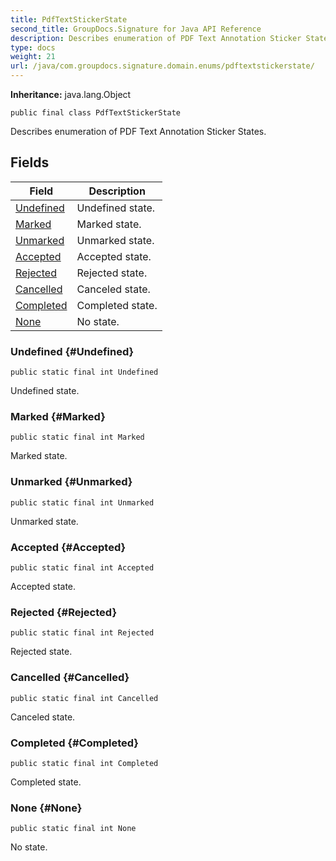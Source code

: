 ```yaml
---
title: PdfTextStickerState
second_title: GroupDocs.Signature for Java API Reference
description: Describes enumeration of PDF Text Annotation Sticker States.
type: docs
weight: 21
url: /java/com.groupdocs.signature.domain.enums/pdftextstickerstate/
---
```

**Inheritance:**
java.lang.Object
```
public final class PdfTextStickerState
```

Describes enumeration of PDF Text Annotation Sticker States.
## Fields

| Field | Description |
| --- | --- |
| [Undefined](#Undefined) | Undefined state. |
| [Marked](#Marked) | Marked state. |
| [Unmarked](#Unmarked) | Unmarked state. |
| [Accepted](#Accepted) | Accepted state. |
| [Rejected](#Rejected) | Rejected state. |
| [Cancelled](#Cancelled) | Canceled state. |
| [Completed](#Completed) | Completed state. |
| [None](#None) | No state. |
### Undefined {#Undefined}
```
public static final int Undefined
```


Undefined state.

### Marked {#Marked}
```
public static final int Marked
```


Marked state.

### Unmarked {#Unmarked}
```
public static final int Unmarked
```


Unmarked state.

### Accepted {#Accepted}
```
public static final int Accepted
```


Accepted state.

### Rejected {#Rejected}
```
public static final int Rejected
```


Rejected state.

### Cancelled {#Cancelled}
```
public static final int Cancelled
```


Canceled state.

### Completed {#Completed}
```
public static final int Completed
```


Completed state.

### None {#None}
```
public static final int None
```


No state.

